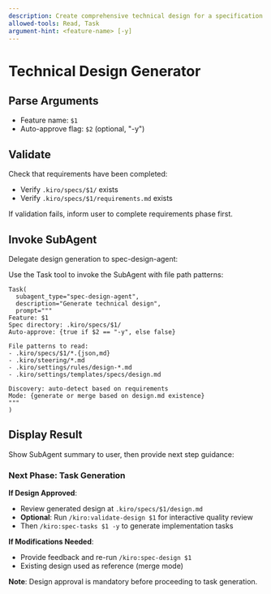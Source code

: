 ```yaml
---
description: Create comprehensive technical design for a specification
allowed-tools: Read, Task
argument-hint: <feature-name> [-y]
---
```


# Technical Design Generator

## Parse Arguments
- Feature name: `$1`
- Auto-approve flag: `$2` (optional, "-y")

## Validate
Check that requirements have been completed:
- Verify `.kiro/specs/$1/` exists
- Verify `.kiro/specs/$1/requirements.md` exists

If validation fails, inform user to complete requirements phase first.

## Invoke SubAgent

Delegate design generation to spec-design-agent:

Use the Task tool to invoke the SubAgent with file path patterns:

```
Task(
  subagent_type="spec-design-agent",
  description="Generate technical design",
  prompt="""
Feature: $1
Spec directory: .kiro/specs/$1/
Auto-approve: {true if $2 == "-y", else false}

File patterns to read:
- .kiro/specs/$1/*.{json,md}
- .kiro/steering/*.md
- .kiro/settings/rules/design-*.md
- .kiro/settings/templates/specs/design.md

Discovery: auto-detect based on requirements
Mode: {generate or merge based on design.md existence}
"""
)
```

## Display Result

Show SubAgent summary to user, then provide next step guidance:

### Next Phase: Task Generation

**If Design Approved**:
- Review generated design at `.kiro/specs/$1/design.md`
- **Optional**: Run `/kiro:validate-design $1` for interactive quality review
- Then `/kiro:spec-tasks $1 -y` to generate implementation tasks

**If Modifications Needed**:
- Provide feedback and re-run `/kiro:spec-design $1`
- Existing design used as reference (merge mode)

**Note**: Design approval is mandatory before proceeding to task generation.